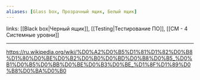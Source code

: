 ```yaml
---
aliases: [Glass box, Прозрачный ящик, Белый ящик]
---
```

links: [[Black box|Черный ящик]], [[Testing|Тестирование ПО]], [[СМ - 4 Системные уровни]]

---

https://ru.wikipedia.org/wiki/%D0%A2%D0%B5%D1%81%D1%82%D0%B8%D1%80%D0%BE%D0%B2%D0%B0%D0%BD%D0%B8%D0%B5_%D0%B1%D0%B5%D0%BB%D0%BE%D0%B3%D0%BE_%D1%8F%D1%89%D0%B8%D0%BA%D0%B0